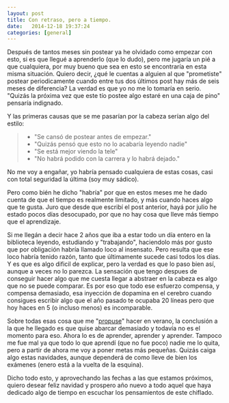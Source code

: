 ```yaml
---
layout: post
title: Con retraso, pero a tiempo.
date:   2014-12-18 19:37:24
categories: [general]
---
```


Después de tantos meses sin postear ya he olvidado como empezar con esto, si es que llegué a aprenderlo (que lo dudo), pero me jugaría un pié a que cualquiera, por muy bueno que sea en esto se encontraría en esta misma situación. Quiero decir, ¿qué le cuentas a alguien al que "prometiste" postear periodicamente cuando entre tus dos últimos post hay más de seis meses de diferencia? La verdad es que yo no me lo tomaría en serio. "Quizás la próxima vez que este tío postee algo estaré en una caja de pino" pensaría indignado.


Y las primeras causas que se me pasarían por la cabeza serían algo del estilo: 
>  * "Se cansó de postear antes de empezar."
>  * "Quizás pensó que esto no lo acabaría leyendo nadie"
>  * "Se está mejor viendo la tele"
>  * "No habrá podido con la carrera y lo habrá dejado." 

No me voy a engañar, yo habría pensado cualquiera de estas cosas, casi con total seguridad la última (soy muy sádico). 


Pero como bién he dicho "habría" por que en estos meses me he dado cuenta de que el tiempo es realmente limitado, y más cuando haces algo que te gusta. Juro que desde que escribí el post anterior, hayá por julio he estado pocos días desocupado, por que no hay cosa que lleve más tiempo que el aprendizaje.

Si me llegán a decir hace 2 años que  iba a estar todo un día entero en la biblioteca leyendo, estudiando y "trabajando", haciendolo más por gusto que por obligación habría llamado loco al insensato. Pero resulta que ese loco habría tenido razón, tanto que últimamente sucede casi todos los días. Y es que es algo dificil de explicar, pero la verdad es que lo paso bien así, aunque a veces no lo parezca. La sensación que tengo despues de conseguir hacer algo que me cuesta llegar a abstraer en la cabeza es algo que no se puede comparar. Es por eso que todo ese esfuerzo compensa, y compensa demasiado, esa inyección de dopamina en el cerebro cuando consigues escribir algo que el año pasado te ocupaba 20 líneas  pero que hoy haces en 5 (o incluso menos) es incomparable.


Sobre todas esas cosa que me  "[propuse](http://garciparedes.github.io/general/2014/07/02/Propositos/)" hacer en verano, la conclusión a la que he llegado es que quise abarcar demasiado y todavía no es el momento para eso. Ahora lo es de aprender, aprender y aprender. Tampoco me fue mal ya que todo lo que aprendí (que no fue poco) nadie me lo quita, pero a partir de ahora me voy a poner metas más pequeñas. Quizás caiga algo estas navidades, aunque dependerá de como lleve de bien los exámenes (enero está a la vuelta de la esquina).


Dicho todo esto, y aprovechando las fechas a las que estamos próximos, quiero desear feliz navidad y prospero año nuevo a todo aquel que haya dedicado algo de tiempo en escuchar los pensamientos de este chiflado.



